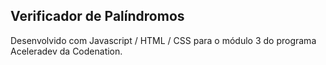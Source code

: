 ## Verificador de Palíndromos

Desenvolvido com Javascript / HTML / CSS para o módulo 3 do programa Aceleradev da Codenation.